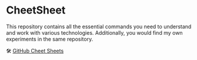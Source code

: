# CheetSheet
This repository contains all the essential commands you need to understand and work with various technologies. Additionally, you would find my own experiments in the same repository.

🛠️ [GitHub Cheet Sheets](relative/path/to/file.md)
